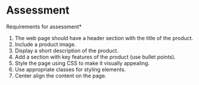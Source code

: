 # Assessment
Requirements for assessment*
1. The web page should have a header section with the title of the product.
2. Include a product image.
3. Display a short description of the product.
4. Add a section with key features of the product (use bullet points).
5. Style the page using CSS to make it visually appealing.
6. Use appropriate classes for styling elements.
7. Center align the content on the page.
